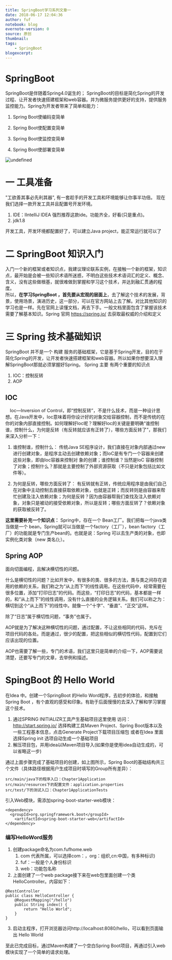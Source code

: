 ```yaml
---
title: SpringBoot学习系列文章一
date: 2018-06-17 12:04:36
author: fuf
notebook: blog
evernote-version: 0
source: 原创
thumbnail: 
tags:
    - SpringBoot
blogexcerpt:
---
```



# SpringBoot
SpringBoot是伴随着Spring4.0诞生的； SpringBoot的目标是简化Spring的开发过程、让开发者快速搭建框架和web容器。并为微服务提供更好的支持，提供服务监控能力。Spring为开发者带来了简单和能力：
1. Spring Boot使编码变简单

2. Spring Boot使配置变简单

3. Spring Boot使监控变简单

4. Spring Boot使部署变简单

![undefined](https://ws1.sinaimg.cn/large/006wG1mNgy1gbzbduygosj3089089aam.jpg)
 

# 一 工具准备
"工欲善其事必先利其器", 有一套趁手的开发工具和环境能够让你事半功倍。
现在我们选择一款开发工具并且配置号开发环境。
 1. IDE：IIntelliJ IDEA 强烈推荐这款ide。功能齐全，好看(只是重点)。
 2. jdk1.8

开发工具，开发环境都配置好了，可以建立Java project，能正常运行就可以了

# 二 SpringBoot 知识入门
入门一个新的框架或者知识点，我建议理论联系实例，在接触一个新的框架，知识点，最开始是会被一些知识术语所迷惑，不明白这些技术术语词汇的定义、概念、含义，没有这些做根基，就很难做到掌握和学习这个技术，并达到融汇贯通的程度。  
所以，**在学习SpringBoot ，首先要从宏观的层面上**，去了解这个技术的发展，背景，使用场景，演进历史，这一部分，可以在官方网站上去了解。对比其他知识的学习也是一样。先在官网上读懂文档，再去下手。一般文档里面包含了掌握该技术需要了解基本知识。Spring 官网  https://spring.io/ 去获取最权威的介绍和定义

   
# 三 Spring 技术基础知识
SpringBoot 并不是一个 构建 服务的基础框架，它是基于Spring开发，目的在于简化Spring的开发，让开发者快速搭建框架和web容器。所以如果你想要深入理解SpringBoot那就必须掌握好Spring。
Spring 主要 有两个重要的知识点
  1. IOC：控制反转
  2. AOP

## IOC
　Ioc—Inversion of Control，即“控制反转”，不是什么技术，而是一种设计思想。在Java开发中，Ioc意味着将你设计好的对象交给容器控制，而不是传统的在你的对象内部直接控制。如何理解好Ioc呢？理解好Ioc的关键是要明确“谁控制谁，控制什么，为何是反转（有反转就应该有正转了），哪些方面反转了”，那我们来深入分析一下：

1. 谁控制谁，控制什么：
   传统Java SE程序设计，我们直接在对象内部通过new进行创建对象，是程序主动去创建依赖对象；而IoC是有专门一个容器来创建这些对象，即由Ioc容器来控制对 象的创建；谁控制谁？当然是IoC 容器控制了对象；控制什么？那就是主要控制了外部资源获取（不只是对象包括比如文件等）。

2. 为何是反转，哪些方面反转了：
   有反转就有正转，传统应用程序是由我们自己在对象中主动控制去直接获取依赖对象，也就是正转；而反转则是由容器来帮忙创建及注入依赖对象；为何是反转？因为由容器帮我们查找及注入依赖对象，对象只是被动的接受依赖对象，所以是反转；哪些方面反转了？依赖对象的获取被反转了。

**这里需要补充一个知识点：** Spring中，存在一个 Bean工厂。我们把每一个java类当做是一个 bean，Spring就可以当做是一个factory（工厂），bean factory（工厂）的功能就是专门生产bean的。也就是说：Spring 可以去生产类的对象，也即 实例化类对象（new 类名();）。


## Spring AOP
面向切面编程，且解决横切性的问题。  

什么是横切性的问题？比如开发中，有很多的类、很多的方法，类与类之间存在调用的依赖的关系，我们称之为“从上而下”的线性调用。在这些代码中，经常需要在很多位置，添加“打印日志”的代码。而这些，“打印日志”的代码，基本都是一样的，和“从上而下”的线性调用，没有什么直接的业务逻辑关系。我们可以称之为：横切到这个“从上而下”的线性中。就像一个“十字”、“垂直”、“正交”这样。  

除了“日志”属于横切性问题，“事务”也属于。  

AOP就是为了解决这种横切性的问题，通过配置，不让这些相同的代码，充斥在项目代码的各处。而是通过，很少的配置，把这些相似的横切性代码，配置到它们应该出现的位置。

AOP也需要了解一些，专门的术语，我们这里只是简单的介绍一下，AOP需要说清楚，还要写专门的文章，去举例和描述。

# SpingBoot 的 Hello World
在Idea 中。创建一个SpringBoot 的Hello Word程序，去初步的体验，和接触Spring Boot ，有个直观的感受和印象。有助于后面慢慢的去深入了解和学习掌握这个技术。  

1. 通过SPRING INITIALIZR工具产生基础项目这里使用
访问：http://start.spring.io/
选择构建工具Maven Project、Spring Boot版本以及一些工程基本信息，点击Generate Project下载项目压缩包 或者在Idea 里面选择Spring init 选项自动生成一个基础项目
2. 解压项目包，并用idea以Maven项目导入(如果你是使用idea自动生成的，可以省略这一步)


通过上面步骤完成了基础项目的创建，如上图所示，Spring Boot的基础结构共三个文件（具体路径根据用户生成项目时填写的Group所有差异）：
 
```
src/main/java下的程序入口：Chapter1Application
src/main/resources下的配置文件：application.properties
src/test/下的测试入口：Chapter1ApplicationTests
```

引入Web模块，需添加spring-boot-starter-web模块：

```
<dependency>
  <groupId>org.springframework.boot</groupId>
    <artifactId>spring-boot-starter-web</artifactId>
</dependency>
```

### 编写HelloWord服务
1. 创建package命名为com.fufhome.web
   1. com 代表所属，可以选择com：，org：组织,cn:中国，有多种标识)
   2. fuf：一般是个人身份标识
   3. web：功能包名称
2. 上面创建了一个web package接下来在web包里面创建一个类 HelloController。内容如下：

```
@RestController
public class HelloController {
    @RequestMapping("/hello")
    public String index() {
        return "Hello World";
    }
}
```
3. 启动主程序，打开浏览器访问http://localhost:8080/hello，可以看到页面输出   Hello World

至此已完成目标，通过Maven构建了一个空白Spring Boot项目，再通过引入web模块实现了一个简单的请求处理。
